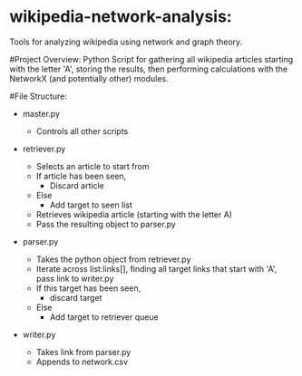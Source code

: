 # wikipedia-network-analysis:
Tools for analyzing wikipedia using network and graph theory.

#Project Overview:
Python Script for gathering all wikipedia articles starting with the letter 'A', storing the results, then performing calculations with the NetworkX
(and potentially other) modules.

#File Structure:
- master.py
    - Controls all other scripts

- retriever.py
    - Selects an article to start from
    - If article has been seen,
        - Discard article
    - Else
        - Add target to seen list
    - Retrieves wikipedia article (starting with the letter A)
    - Pass the resulting object to parser.py
- parser.py
    - Takes the python object from retriever.py
    - Iterate across list:links[], finding all target links that start with 'A', pass link to writer.py
    - If this target has been seen,
        - discard target
    - Else
        - Add target to retriever queue
- writer.py
    - Takes link from parser.py
    - Appends to network.csv
    